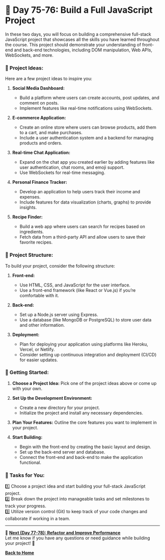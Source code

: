 # **🔹 Day 75-76: Build a Full JavaScript Project**  

In these two days, you will focus on building a comprehensive full-stack JavaScript project that showcases all the skills you have learned throughout the course. This project should demonstrate your understanding of front-end and back-end technologies, including DOM manipulation, Web APIs, WebSockets, and more.

### **🔸 Project Ideas:**
Here are a few project ideas to inspire you:

1. **Social Media Dashboard:**
   - Build a platform where users can create accounts, post updates, and comment on posts.
   - Implement features like real-time notifications using WebSockets.

2. **E-commerce Application:**
   - Create an online store where users can browse products, add them to a cart, and make purchases.
   - Include a user authentication system and a backend for managing products and orders.

3. **Real-time Chat Application:**
   - Expand on the chat app you created earlier by adding features like user authentication, chat rooms, and emoji support.
   - Use WebSockets for real-time messaging.

4. **Personal Finance Tracker:**
   - Develop an application to help users track their income and expenses.
   - Include features for data visualization (charts, graphs) to provide insights.

5. **Recipe Finder:**
   - Build a web app where users can search for recipes based on ingredients.
   - Fetch data from a third-party API and allow users to save their favorite recipes.

### **🔸 Project Structure:**
To build your project, consider the following structure:

1. **Front-end:**
   - Use HTML, CSS, and JavaScript for the user interface.
   - Use a front-end framework (like React or Vue.js) if you’re comfortable with it.

2. **Back-end:**
   - Set up a Node.js server using Express.
   - Use a database (like MongoDB or PostgreSQL) to store user data and other information.

3. **Deployment:**
   - Plan for deploying your application using platforms like Heroku, Vercel, or Netlify.
   - Consider setting up continuous integration and deployment (CI/CD) for easier updates.

### **🔸 Getting Started:**
1. **Choose a Project Idea:** Pick one of the project ideas above or come up with your own.
2. **Set Up the Development Environment:** 
   - Create a new directory for your project.
   - Initialize the project and install any necessary dependencies.

3. **Plan Your Features:** Outline the core features you want to implement in your project.
4. **Start Building:**
   - Begin with the front-end by creating the basic layout and design.
   - Set up the back-end server and database.
   - Connect the front-end and back-end to make the application functional.

### **📝 Tasks for You:**

1️⃣ Choose a project idea and start building your full-stack JavaScript project.  
2️⃣ Break down the project into manageable tasks and set milestones to track your progress.  
3️⃣ Utilize version control (Git) to keep track of your code changes and collaborate if working in a team.  

---

🎯 **[Next (Day 77-78): Refactor and Improve Performance](../day_77-78/README.md)**  
Let me know if you have any questions or need guidance while building your project! 🚀

[**Back to Home**](../../../README.md)